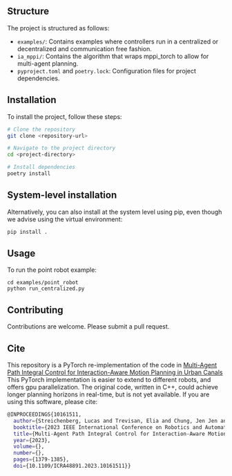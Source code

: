 ## Structure

The project is structured as follows:

- `examples/`: Contains examples where controllers run in a centralized or decentralized and communication free fashion.
- `ia_mppi/`: Contains the algorithm that wraps mppi_torch to allow for multi-agent planning.
- `pyproject.toml` and `poetry.lock`: Configuration files for project dependencies.

## Installation

To install the project, follow these steps:

```sh
# Clone the repository
git clone <repository-url>

# Navigate to the project directory
cd <project-directory>

# Install dependencies
poetry install
```

## System-level installation
Alternatively, you can also install at the system level using pip, even though we advise using the virtual environment:
```bash
pip install .
```

## Usage

To run the point robot example:

```
cd examples/point_robot
python run_centralized.py
```

## Contributing

Contributions are welcome. Please submit a pull request.

## Cite

This repository is a PyTorch re-implementation of the code in
[Multi-Agent Path Integral Control for Interaction-Aware Motion Planning in Urban Canals](https://arxiv.org/abs/2302.06547) 
This PyTorch implementation is easier to extend to different robots, and offers gpu parallelization. The original code, written in C++, could achieve longer planning horizons in real-time, but is not yet available.
If you are using this software, please cite:
```bash
@INPROCEEDINGS{10161511,
  author={Streichenberg, Lucas and Trevisan, Elia and Chung, Jen Jen and Siegwart, Roland and Alonso-Mora, Javier},
  booktitle={2023 IEEE International Conference on Robotics and Automation (ICRA)}, 
  title={Multi-Agent Path Integral Control for Interaction-Aware Motion Planning in Urban Canals}, 
  year={2023},
  volume={},
  number={},
  pages={1379-1385},
  doi={10.1109/ICRA48891.2023.10161511}}
```